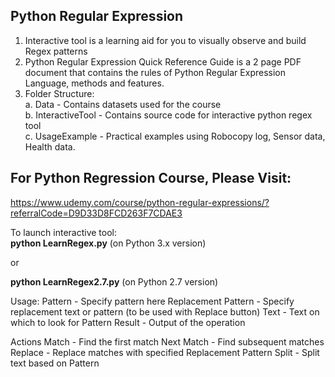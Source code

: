 ## Python Regular Expression
1. Interactive tool is a learning aid for you to visually observe and build Regex patterns    
2. Python Regular Expression Quick Reference Guide is a 2 page PDF document that contains the rules of Python Regular Expression Language, methods and features.  
3. Folder Structure:  
a. Data - Contains datasets used for the course  
b. InteractiveTool - Contains source code for interactive python regex tool  
c. UsageExample - Practical examples using Robocopy log, Sensor data, Health data.  

## For Python Regression Course, Please Visit:
https://www.udemy.com/course/python-regular-expressions/?referralCode=D9D33D8FCD263F7CDAE3  

To launch interactive tool:  
<b>python LearnRegex.py</b>  (on Python 3.x version)  

or  

<b>python LearnRegex2.7.py</b>  (on Python 2.7 version)  

Usage:
Pattern - Specify pattern here
Replacement Pattern - Specify replacement text or pattern (to be used with Replace button)
Text - Text on which to look for Pattern
Result - Output of the operation

Actions
Match - Find the first match
Next Match - Find subsequent matches
Replace - Replace matches with specified Replacement Pattern
Split - Split text based on Pattern
